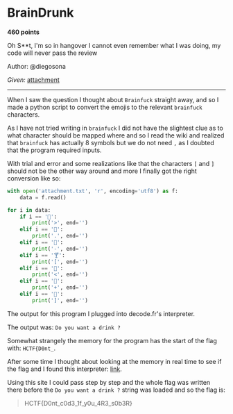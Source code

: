 # BrainDrunk

**460 points**

Oh S**t, I'm so in hangover I cannot even remember what I was doing, my code will never pass the review

Author: @diegosona

*Given:* [attachment](https://github.com/LeonGurin/Hackappatoi/blob/main/BrainDrunk/attachment.txt)

___

When I saw the question I thought about `Brainfuck` straight away, and so I made a python script to convert the emojis to the relevant `brainfuck` characters.

As I have not tried writing in `brainfuck` I did not have the slightest clue as to what character should be mapped where and so I read the wiki and realized that `brainfuck` has actually 8 symbols but we do not need `,` as I doubted that the program required inputs.

With trial and error and some realizations like that the characters `[` and `]` should not be the other way around and more I finally got the right conversion like so:

```py
with open('attachment.txt', 'r', encoding='utf8') as f:
    data = f.read()

for i in data:
    if i == '🥂':
        print('>', end='')
    elif i == '🍾':
        print('.', end='')
    elif i == '🍷':
        print('-', end='')
    elif i == '🍸':
        print('[', end='')
    elif i == '🍹':
        print('<', end='')
    elif i == '🍺':
        print('+', end='')
    elif i == '🥃':
        print(']', end='')
```

The output for this program I plugged into decode.fr's interpreter.

The output was: `Do you want a drink ?`

Somewhat strangely the memory for the program has the start of the flag with: `HCTF{D0nt_`.

After some time I thought about looking at the memory in real time to see if the flag and I found this interpreter: [link](https://brainfuck.michd.me/).

Using this site I could pass step by step and the whole flag was written there before the `Do you want a drink ?` string was loaded and so the flag is:

>HCTF{D0nt_c0d3_1f_y0u_4R3_s0b3R}

